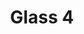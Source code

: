---
title: 'Glass 4'
description: 'Lorem qipsum dolor sit amet'
heroImage: '/src/assets/img/lente4.png'
category: fotocromáticos
price: '600'
showHome: true
---